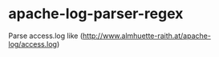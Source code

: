 # apache-log-parser-regex
Parse access.log like (http://www.almhuette-raith.at/apache-log/access.log) 
